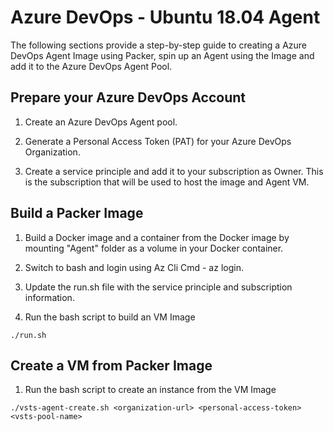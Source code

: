 # Azure DevOps - Ubuntu 18.04 Agent

The following sections provide a step-by-step guide to creating a Azure DevOps Agent Image using Packer, spin up an Agent using the Image and add it to the Azure DevOps Agent Pool.

## Prepare your Azure DevOps Account

1. Create an Azure DevOps Agent pool.

2. Generate a Personal Access Token (PAT) for your Azure DevOps Organization.

3. Create a service principle and add it to your subscription as Owner. This is the subscription that will be used to host the image and Agent VM.

## Build a Packer Image

1. Build a Docker image and a container from the Docker image by mounting "Agent" folder as a volume in your Docker container.

3. Switch to bash and login using Az Cli Cmd - az login.

4. Update the run.sh file with the service principle and subscription information.

5. Run the bash script to build an VM Image

```
./run.sh
```

## Create a VM from Packer Image

1. Run the bash script to create an instance from the VM Image

```
./vsts-agent-create.sh <organization-url> <personal-access-token> <vsts-pool-name>
```